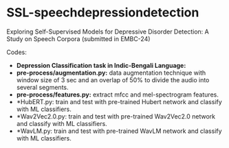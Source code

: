 # SSL-speechdepressiondetection

Exploring Self-Supervised Models for Depressive Disorder Detection: A Study on Speech Corpora (submitted in EMBC-24)


Codes:
- **Depression Classification task in Indic-Bengali Language:**
- **pre-process/augmentation.py:** data augmentation technique with window size of 3 sec and an overlap of 50% to divide the audio into several segments.
- **pre-process/features.py:** extract mfcc and mel-spectrogram features.
-  *HubERT.py: train and test with pre-trained Hubert network and classify with ML classifiers.
-  *Wav2Vec2.0.py: train and test with pre-trained Wav2Vec2.0 network and classify with ML classifiers.
-  *WavLM.py: train and test with pre-trained WavLM network and classify with ML classifiers.

